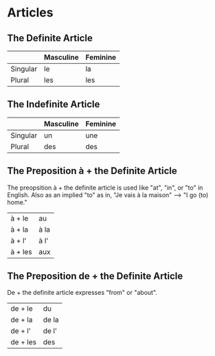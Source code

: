 # Articles

## The Definite Article

|          | Masculine | Feminine |
| -------- | --------- | -------- |
| Singular | le        | la       |
| Plural   | les       | les      |

## The Indefinite Article

|          | Masculine | Feminine |
| -------- | --------- | -------- |
| Singular | un        | une      |
| Plural   | des       | des      |

## The Preposition à + the Definite Article

The preopsition à + the definite article is used like "at", "in", or "to" in English. Also
as an implied "to" as in, "Je vais à la maison" --> "I go (to) home."

|         |      |
| ------- | ---- |
| à + le  | au   |
| à + la  | à la |
| à + l'  | à l' |
| à + les | aux  |

## The Preposition de + the Definite Article

De + the definite article expresses "from" or "about".

|          |       |
| -------- | ----- |
| de + le  | du    |
| de + la  | de la |
| de + l'  | de l' |
| de + les | des   |
